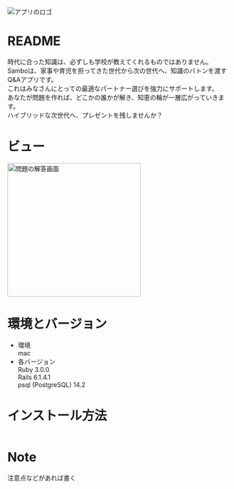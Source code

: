 
<img src="https://user-images.githubusercontent.com/44775152/158930776-ad5529f3-fe63-48a5-a332-26963d16119b.jpg" 
style="margin:0 auto;" alt="アプリのロゴ">

# README
時代に合った知識は、必ずしも学校が教えてくれるものではありません。<br>
Samboは、家事や育児を担ってきた世代から次の世代へ、知識のバトンを渡すQ&Aアプリです。<br>
これはみなさんにとっての最適なパートナー選びを強力にサポートします。<br>
あなたが問題を作れば、どこかの誰かが解き、知恵の輪が一層広がっていきます。<br>
ハイブリッドな次世代へ、プレゼントを残しませんか？<br>

# ビュー
 <img src="https://user-images.githubusercontent.com/44775152/158935741-e1f1fca2-5848-4c21-be0d-868313e3135c.png" 
 style="margin:0 auto;" width="300px" alt="問題の解答画面" >

# 環境とバージョン
* 環境<br>
  mac<br>
* 各バージョン<br>
Ruby 3.0.0<br>
Rails 6.1.4.1<br>
psql (PostgreSQL) 14.2<br>

# インストール方法
```bash

```
# Note
注意点などがあれば書く
